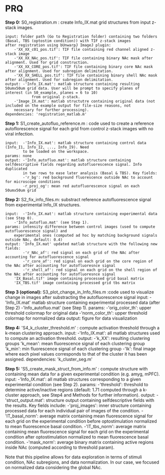 # PRQ

**Step 0:** S0_registration.m : create Info_IX.mat grid structures from input z-stack images.

	input: folder path (Go to Registration folder) containing two folders (Basal, TBS (optostim condition)) with TIF z-stack images 
	after registration using bUnwarpJ ImageJ plugin:
		-'XX_XX_c01_pos.tif': TIF file containing red channel aligned z-stack image
		-'XX_XX_NAc_pos.tif': TIF file containing binary NAc mask after alignment. Used for grid construction. 
		-'XX_XX_CORE_pos.tif': TIF file containing binary core NAc mask after alignment. Used for subregion delimitation. 
		-'XX_XX_SHELL_pos.tif': TIF file containing binary shell NAc mask after alignment. Used for subregion delimitation. 
	output: -'Info_IX.mat': matlab structure containing resulting 50umx50um grid data. User will be prompt to specify planes of
	interest (in S0_example, planes = 6 to 10)
				from original z-stack. 
		-'Image_IX.mat': matlab structutre containing original data (not included on the example output for file-size reasons, not 
		necessary for further processing).
	dependencies: 'registration_matlab.m'


**Step 1:** S1_create_autofluo_reference.m : code used to create a reference autoflorescence signal 
for each grid from control z-stack images with no viral infection.

	input:  -'Info_IX.mat': matlab structure containing control data (Info_I1, Info_I2, ..., Info_I9). Need
			to be loaded on the workspace.
	params: none
	output: -'Info_autofluo.mat': matlab structure containing selfdescriptive fields regarding autofluorescence signal. Info duplicated
			in two rows to ease later analysis (Basal & TBS). Key fields:
			-'r_bg': red background fluorescence outside NAc to account for microscope conditions
			-r_proj_og': mean red autofluorescence signal on each 50umx50um grid


**Step 2:** S2_fix_info_files.m: substract reference autofluorescence signal from experimental Info_IX structures.

	input: 	-'Info_IX.mat': matlab structure containing experimental data (see Step 0).
		-'Info_autofluo.mat' (see Step 1). 
	params: intensity difference between control images (used to compute autofluorescence signal) and
		experimental ones (computed ad hoc by matching background signals outside NAc, default: 0.4)
	output: 'Info_IX.mat' updated matlab structure with the following new fields:
			-'r_NAc_af': red signal on each grid of the NAc after accounting for autofluorescence signal
			-'r_core_af': red signal on each grid on the core region of the NAc after accounting for autofluoresnce signal	
			-'r_shell_af': red signal on each grid on the shell region of the NAc after accounting for autofluoresnce signal
		'IX_Basal.tif' image containing processed grid basal matrix
		'IX_TBS.tif' image containing processed grid tbs matrix	


**Step 3 (optional):** S3_plot_change_in_Info_files.m :code used to visualize change in images after substracting the autofluorescence signal
	input: 	-'Info_IX.mat' matlab structure containing experimental processed data (after Step 2)
		-'Info_autofluo.mat' (see Step 1). 
	params: -'orig_color_th': upper threshold colormap for original data
		-'norm_color_th': upper threshold colormap for normalized data
	output: figure for data visualization

**Step 4:** 'S4_k_cluster_threshold.m' : compute activation threshold through a k-mean clustering approach.
	input: -'Info_IX.mat': all matlab structures used to compute an activation threshold.
	output: -'k_XX': resulting clustering groups
			'k_mean': mean fluorescence signal of each clustering group
			'k_min': min fluorescence signal of each clustering group
		-'Ik': final image where each pixel values corresponds to that of the cluster it has been assigned.
	dependencies: 'k_cluster_seg.m'


**Step 5:** 'S5_create_mask_struct_from_info.m' : compute structure with containing mean data for a given experimental condition (e.g. amyg, mPFC). 
	input: 	-'Info_IX.mat': all matlab structures corresponding to a given experimental condition (see Step 2).
	params: -'threshold': threshold to determine active/inactive regions (default: 1.71 computed through a k-cluster approach, see Step4 
	and Methods for further information).
	output: -'struct_output.mat': structure output containing selfdescriptive fields with the results. Key fields include:
			-'proj_images': inner structure containing processed data for each individual pair of images of the condition. 
			-'IT_basal_norm': average matrix containing mean fluorescence signal for each grid on the experimental condition before
			optostimulation normalized to mean fluorescence basal condition.
	 		-'IT_tbs_norm': average matrix containing mean fluorescence signal for each grid on the experimental condition after 
			optostimulation normalized to mean fluorescence basal condition.
			-'mask_norm': average binary matrix containing active regions inside NAc (computed according to threshold param).


Note that this pipeline allows for data exploration in terms of stimuli condition, NAc subregions, and data normalization. In our case, we 
focused on normalized data considering the global NAc.
